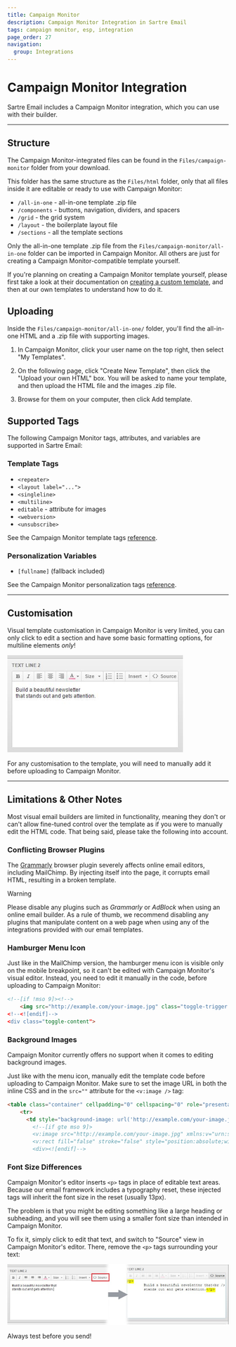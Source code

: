 ```yaml
---
title: Campaign Monitor
description: Campaign Monitor Integration in Sartre Email
tags: campaign monitor, esp, integration
page_order: 27
navigation:
  group: Integrations
---
```


# Campaign Monitor Integration

Sartre Email includes a Campaign Monitor integration, which you can use with their builder.

---

## Structure

The Campaign Monitor-integrated files can be found in the `Files/campaign-monitor` folder from your download.

This folder has the same structure as the `Files/html` folder, only that all files inside it are editable or ready to use with Campaign Monitor:

- `/all-in-one` - all-in-one template .zip file
- `/components` - buttons, navigation, dividers, and spacers
- `/grid` - the grid system
- `/layout` - the boilerplate layout file
- `/sections` - all the template sections

Only the all-in-one template .zip file from the `Files/campaign-monitor/all-in-one` folder can be imported in Campaign Monitor. All others are just for creating a Campaign Monitor-compatible template yourself.

If you're planning on creating a Campaign Monitor template yourself, please first take a look at their documentation on [creating a custom template](https://www.campaignmonitor.com/create/), and then at our own templates to understand how to do it.

## Uploading

Inside the `Files/campaign-monitor/all-in-one/` folder, you'll find the all-in-one HTML and a .zip file with supporting images.

1. In Campaign Monitor, click your user name on the top right, then select "My Templates".
2. On the following page, click "Create New Template", then click the "Upload your own HTML" box. 
    You will be asked to name your template, and then upload the HTML file and the images .zip file.

3. Browse for them on your computer, then click Add template.

## Supported Tags

The following Campaign Monitor tags, attributes, and variables are supported in Sartre Email:

### Template Tags

- `<repeater>`
- `<layout label="...">`
- `<singleline>`
- `<multiline>`
- `editable` - attribute for images
- `<webversion>`
- `<unsubscribe>`

See the Campaign Monitor template tags [reference](https://www.campaignmonitor.com/create/editable-content/).

### Personalization Variables

- `[fullname]` (fallback included)

See the Campaign Monitor personalization tags [reference](https://www.campaignmonitor.com/create/personalization/).

---

## Customisation

Visual template customisation in Campaign Monitor is very limited, you can only click to edit a section and have some basic formatting options, for multiline elements *only*!

![Campaign Monitor Text Editing Options](/img/email/sartre/integrations/campaign-monitor/cm-editing-options.jpg)

For any customisation to the template, you will need to manually add it before uploading to Campaign Monitor.

---

## Limitations & Other Notes

Most visual email builders are limited in functionality, meaning they don't or can't allow fine-tuned control over the template as if you were to manually edit the HTML code. That being said, please take the following into account.

### Conflicting Browser Plugins

The [Grammarly](https://www.grammarly.com/) browser plugin severely affects online email editors, including MailChimp. By injecting itself into the page, it corrupts email HTML, resulting in a broken template.

<div class="bg-orange-lightest border-l-4 border-orange p-4 mb-4" role="alert">
  <p class="font-sans font-bold m-0 text-md text-orange-dark">Warning</p>
  <p class="m-0 text-md text-orange-dark">Please disable any plugins such as <em>Grammarly</em> or <em>AdBlock</em> when using an online email builder. As a rule of thumb, we recommend disabling any plugins that manipulate content on a web page when using any of the integrations provided with our email templates.</p>
</div>

### Hamburger Menu Icon

Just like in the MailChimp version, the hamburger menu icon is visible only on the mobile breakpoint, so it can't be edited with Campaign Monitor's visual editor. Instead, you need to edit it manually in the code, before uploading to Campaign Monitor:

```html
<!--[if !mso 9]><!-->
    <img src="http://example.com/your-image.jpg" class="toggle-trigger show-sm p-sm-8" aria-hidden="true" width="20" style="display: none; max-height: 0;>
<!--<![endif]-->
<div class="toggle-content">
```

### Background Images

Campaign Monitor currently offers no support when it comes to editing background images.

Just like with the menu icon, manually edit the template code before uploading to Campaign Monitor. Make sure to set the image URL in both the inline CSS and in the `src=""` attribute for the `<v:image />` tag:

```html
<table class="container" cellpadding="0" cellspacing="0" role="presentation" width="600">
    <tr>
      <td style="background-image: url('http://example.com/your-image.jpg'); background-color: #0CBACF; background-repeat: no-repeat; background-position: center; background-size: cover;">
        <!--[if gte mso 9]>
        <v:image src="http://example.com/your-image.jpg" xmlns:v="urn:schemas-microsoft-com:vml" style="width:600px;height:500px;" />
        <v:rect fill="false" stroke="false" style="position:absolute;width:600px;height:500px;">
        <div><![endif]-->
```

### Font Size Differences

Campaign Monitor's editor inserts `<p>` tags in place of editable text areas. Because our email framework includes a typography reset, these injected tags will inherit the font size in the reset (usually 13px).

The problem is that you might be editing something like a large heading or subheading, and you will see them using a smaller font size than intended in Campaign Monitor.

To fix it, simply click to edit that text, and switch to "Source" view in Campaign Monitor's editor. There, remove the `<p>` tags surrounding your text:

![Campaign Monitor Paragraph Tags Fix](/img/email/sartre/integrations/campaign-monitor/cm-paragraph-tags-fix.jpg)

Always test before you send!
